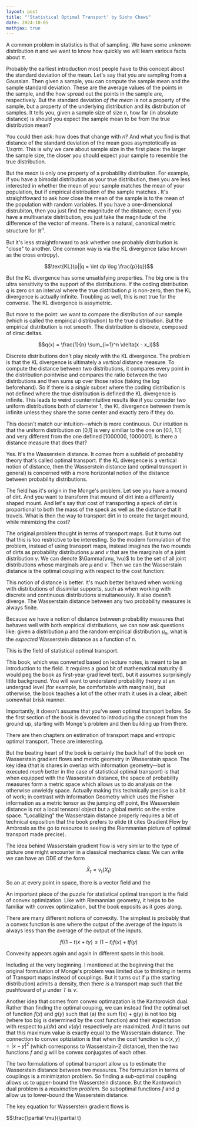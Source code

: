 ```yaml
---
layout: post
title: "'Statistical Optimal Transport' by Sinho Chewi"
date: 2024-10-05
mathjax: true
---
```


A common problem in statistics is that of sampling. We have some unknown distribution $\pi$ and we want to know how quickly we will learn various facts about $\pi$.

Probably the earliest introduction most people have to this concept about the standard deviation of the mean. Let's say that you are sampling from a Gaussian. Then given a sample, you can compute the sample mean and the sample standard deviation. These are the average values of the points in the sample, and the how spread out the points in the sample are, respectively. But the standard deviation *of the mean* is not a property of the sample, but a property of the underlying distribution and its distribution of samples. It tells you, given a sample size of size $n$, how far (in absolute distance) is should you expect the sample mean to be from the true distribution mean?

You could then ask: how does that change with $n$? And what you find is that distance of the standard deviation of the mean goes asymptotically as $1/sqrt{n}$. This is why we care about sample size in the first place: the larger the sample size, the closer you should expect your sample to resemble the true distribution.

But the *mean* is only one property of a probability distribution. For example, if you have a bimodal distribution as your true distribution, then you are less interested in whether the mean of your sample matches the mean of your population, but if empirical distribution of the sample matches . It's straightfoward to ask how close the mean of the sample is to the  mean of the population with random variables. If you have a one-dimensional distrubiton, then you just find the magnitude of the distance; even if you have a multivariate distribution, you just take the magnitude of the difference of the vector of means. There is a natural, canonical metric structure for $\mathbb{R}^n$.

But it's less straightforward to ask whether one probably distribution is "close" to another. One common way is via the KL divergence (also known as the cross entropy).

$$\text{KL}(p||q = \int dp \log \frac{p}{q})$$

But the KL divergence has some unsatisfying properties. The big one is the ultra sensitivity to the support of the distributions. If the coding distribution $q$ is zero on an interval where the true distribution $p$ is non-zero, then the KL divergence is actually infinite. Troubling as well, this is not true for the converse. The KL divergence is assymetric.

But more to the point: we want to compare the distribution of our sample (which is called the empirical distribution) to the true distribution. But the empirical distribution is not smooth. The distribution is discrete, composed of dirac deltas.

$$q(x) = \frac{1}{n} \sum_{i=1}^n \delta(x - x_i)$$

Discrete distributions don't play nicely with the KL divergence. The problem is that the KL divergence is ultimately a *vertical* distance measure. To compute the distance between two distributions, it compares every point in the distribution pointwise and compares the ratio between the two distributions and then sums up over those ratios (taking the log beforehand). So if there is a *single* subset where the coding distribution is not defined where the true distribution is defined the KL divergence is infinite. This leads to weird counterintuitive results like if you consider two uniform distributions both of diameter 1, the KL divergence between them is infinite unless they share the same center and exactly zero if they do.

This doesn't match our intuition--which is more continuous. Our intuition is that the uniform distribution on [0,1] is very similiar to the one on [0.1, 1.1] and very different from the one defined [1000000, 1000001]. Is there a distance measure that does that?

Yes. It's the Wasserstein distance. It comes from a subfield of probability theory that's called optimal transport. If the KL divergence is a vertical notion of distance, then the Wasserstein distance (and optimal transport in general) is concerned with a more horizontal notion of the distance between probability distributions.

The field has it's origin in the Monge's problem. Let see you have a mound of dirt. And you want to transform that mound of dirt into a differently shaped mount. And let's say that cost of transporting a speck of dirt is proportional to both the mass of the speck as well as the distance that it travels. What is then the way to transport dirt in to create the target mound, while minimizing the cost?

The original problem thought in terms of transport maps. But it turns out that this is too restrictive to be interesting. So the modern formulation of the problem, instead of using transport maps, instead imagines the two mounds of dirts as probability distributions $\mu$ and $\nu$ that are the marginals of a joint distribution $\gamma$. We can denote $\Gamma(\mu, \vu)$ to be the set of all joint distributions whose marginals are $\mu$ and $\nu$. Then we can the Wasserstain distance is the optimal coupling with respect to the cost function:

This notion of distance is better. It's much better behaved when working with distributions of dissimilar supports, such as when working with discrete and continuous distributions simultaneously. It also doesn't diverge. The Wasserstain distance between any two probability measures is always finite.

Because we have a notion of distance between probability measures that behaves well with both empirical distributions, we can now ask questions like: given a distribution $\mu$ and the random empirical distribution $\mu_n$, what is the *expected* Wasserstein distance as a function of $n$.

$$$$

This is the field of statistical optimal transport.

This book, which was converted based on lecture notes, is meant to be an introduction to the field. It requires a good bit of mathematical maturity (I would peg the book as first-year grad level text), but it assumes surprisingly little background. You will want to understand probability theory at an undergrad level (for example, be comfortable with marginals), but otherwise, the book teaches a lot of the other math it uses in a clear, albeit somewhat brisk manner. 

Importantly, it doesn't assume that you've seen optimal transport before. So the first section of the book is devoted to introducing the concept from the ground up, starting with Monge's problem and then building up from there.

There are then chapters on estimation of transport maps and entropic optimal transport. These are interesting.

But the beating heart of the book is certainly the back half of the book on Wasserstain gradient flows and metric geometry in Wasserstain space. The key idea (that is shares in overlap with information geometry--but is executed *much* better in the case of statistical optimal transport) is that when equipped with the Wasserstain distance, the space of probability measures form a metric space which allows us to do analysis on the otherwise unwieldy space. Actually making this technically precise is a bit of work; in contrast with Information Geometry which uses the Fisher information as a metric tensor as the jumping off point, the Wasserstein distance is not a local tensoral object but a global metric on the entire space. "Locallizing" the Wasserstain distance properly requires a bit of technical exposition that the book prefers to elide (it cites Gradient Flow by Ambrosio as the go to resource to seeing the Riemmanian picture of optimal transport made precise).

The idea behind Wasserstain gradient flow is very similar to the type of picture one might encounter in a classical mechanics class: We can write we can have an ODE of the form

$$\dot{X}_t = v_t(X_t)$$

So an at every point in space, there is a vector field and the 

An important piece of the puzzle for statistical optimal transport is the field of convex optimization. Like with Riemannian geometry, it helps to be familiar with convex optimization, but the book exposits as it goes along.

There are many different notions of convexity. The simplest is probably that a convex function is one where the output of the average of the inputs is always less than the average of the output of the inputs. 

$$f((1-t)x + ty) \le (1-t)f(x) + t f(y)$$

Convexity appears again and again in different spots in this book.

Including at the very beginning. I mentioned at the beginning that the original formulation of Monge's problem was limited due to thinking in terms of Transport maps instead of couplings. But it turns out if $\mu$ (the starting distribution) admits a density, then there *is* a transport map such that the pushfoward of $\mu$ under $T$ is $\nu$.

Another idea that comes from convex optimazation is the Kantorovich dual. Rather than finding the optimal couping, we can instead find the optimal set of function $f(x)$ and $g(y)$ such that (a) the sum f(x) + g(y) is not too big (where too big is determined by the cost function) and their expectation with respect to $\mu(dx)$ and $\nu(dy)$ respectively are maximized. And it turns out that this maximum value is exactly equal to the Wasserstain distance. The connection to convex optiziation is that when the cost function is $c(x,y) = |x - y|^2$ (which corresponss to Wasserstain-2 distance), then the two functions $f$ and $g$ will be convex conjugates of each other.

The two formulations of optimal transport allow us to estimate the Wasserstain distance between two measures. The formulation in terms of couplings is a minimizaton problem. So finding a sub-optimal coupling allows us to upper-bound the Wasserstein distance. But the Kantovorich dual problem is a *maximation problem*. So suboptimal functions $f$ and $g$ allow us to lower-bound the Wasserstein distance.

The key equation for Wasserstein gradient flows is

$$\frac{\partial \mu}{\partial t} 